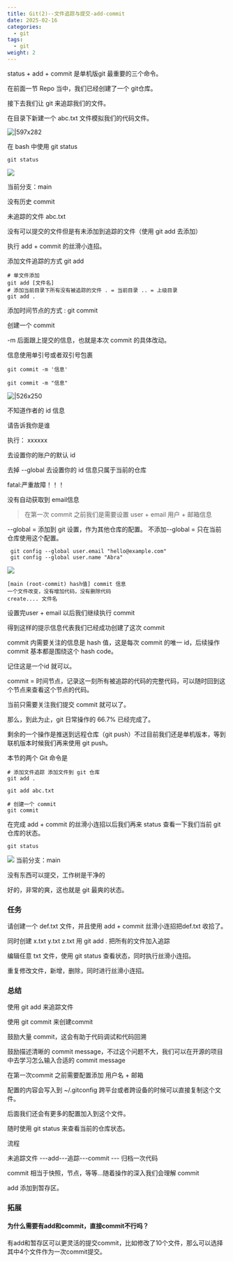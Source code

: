 ```yaml
---
title: Git(2)--文件追踪与提交-add-commit
date: 2025-02-16
categories:
  - git
tags:
  - git
weight: 2
---
```

status + add + commit 是单机版git 最重要的三个命令。

在前面一节 Repo 当中，我们已经创建了一个 git仓库。

接下去我们让 git 来追踪我们的文件。

 在目录下新建一个 abc.txt 文件模拟我们的代码文件。
 
 ![|597x282](https://raw.githubusercontent.com/InsHomePgup/pic_go_img/main/blog/20250216223437670.png)

在 bash 中使用 git status
``` shell
git status
```

![](https://raw.githubusercontent.com/InsHomePgup/pic_go_img/main/blog/20250216223557755.png)

当前分支：main

没有历史 commit

未追踪的文件
abc.txt

没有可以提交的文件但是有未添加到追踪的文件（使用 git add 去添加）

执行 add + commit 的丝滑小连招。

添加文件追踪的方式 git add 
``` shell
# 单文件添加 
git add [文件名]
# 添加当前目录下所有没有被追踪的文件 . = 当前目录 .. = 上级目录
git add .
```
添加时间节点的方式 : git commit 

创建一个 commit 

-m 后面跟上提交的信息，也就是本次 commit 的具体改动。

信息使用单引号或者双引号包裹

```
git commit -m '信息'

git commit -m "信息"
```

![|526x250](https://raw.githubusercontent.com/InsHomePgup/pic_go_img/main/blog/20250216223811212.png)

不知道作者的 id 信息

请告诉我你是谁

执行：
xxxxxx

去设置你的账户的默认 id

去掉 --global 去设置你的 id 信息只属于当前的仓库

fatal:严重故障！！！

没有自动获取到 email信息

> 在第一次 commit 之前我们是需要设置 user + email 用户 + 邮箱信息

--global = 添加到 git 设置，作为其他仓库的配置。
不添加--global = 只在当前仓库使用这个配置。
``` shell
 git config --global user.email "hello@example.com"
 git config --global user.name "Abra"
```

![](https://raw.githubusercontent.com/InsHomePgup/pic_go_img/main/blog/20250216224651766.png)
```
[main (root-commit) hash值] commit 信息
一个文件改变，没有增加代码，没有删除代码
create.... 文件名
```
设置完user + email 以后我们继续执行 commit

得到这样的提示信息代表我们已经成功创建了这次 commit

commit 内需要关注的信息是 hash 值，这是每次 commit 的唯一 id，后续操作 commit 基本都是围绕这个 hash code。

记住这是一个id 就可以。

commit =  时间节点，记录这一刻所有被追踪的代码的完整代码，可以随时回到这个节点来查看这个节点的代码。

当前只需要关注我们提交 commit 就可以了。

那么，到此为止，git 日常操作的 66.7% 已经完成了。

剩余的一个操作是推送到远程仓库（git push）不过目前我们还是单机版本，等到联机版本时候我们再来使用 git push。

本节的两个 Git 命令是

``` shell
# 添加文件追踪 添加文件到 git 仓库
git add .

git add abc.txt

# 创建一个 commit 
git commit
```

在完成 add + commit 的丝滑小连招以后我们再来 status 查看一下我们当前 git 仓库的状态。

```shell
git status
```

![](https://raw.githubusercontent.com/InsHomePgup/pic_go_img/main/blog/20250216225332021.png)
当前分支：main

没有东西可以提交，工作树是干净的

好的，非常的爽，这也就是 git 最爽的状态。
### 任务

请创建一个 def.txt 文件，并且使用 add + commit 丝滑小连招把def.txt 收拾了。

同时创建 x.txt y.txt z.txt 用 git add . 把所有的文件加入追踪

编辑任意 txt 文件，使用 git status 查看状态，同时执行丝滑小连招。

重复修改文件，新增，删除，同时进行丝滑小连招。

### 总结

使用 git add 来追踪文件

使用 git commit 来创建commit

鼓励大量 commit，这会有助于代码调试和代码回溯

鼓励描述清晰的 commit message，不过这个问题不大，我们可以在开源的项目中去学习怎么输入合适的 commit message

在第一次commit 之前需要配置添加 用户名 + 邮箱

配置的内容会写入到 ~/.gitconfig 跨平台或者跨设备的时候可以直接复制这个文件。

后面我们还会有更多的配置加入到这个文件。

随时使用 git status 来查看当前的仓库状态。

流程

未追踪文件 ---add---追踪---commit --- 归档一次代码

commit 相当于快照，节点，等等...随着操作的深入我们会理解 commit

add 添加到暂存区。

### 拓展

#### 为什么需要有add和commit，直接commit不行吗？

有add和暂存区可以更灵活的提交commit，比如修改了10个文件，那么可以选择其中4个文件作为一次commit提交。
